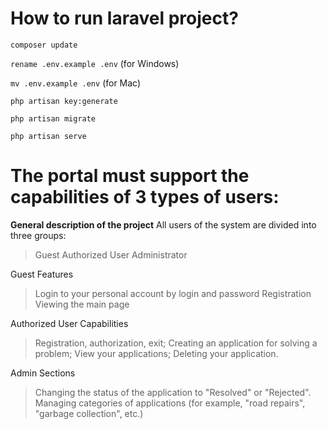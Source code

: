 # **How to run laravel project?**
```composer update```

```rename .env.example .env``` (for Windows)

```mv .env.example .env``` (for Mac)

```php artisan key:generate```

```php artisan migrate```

```php artisan serve```

# **The portal must support the capabilities of 3 types of users:**
**General description of the project**
All users of the system are divided into three groups:
> Guest
> Authorized User
> Administrator

Guest Features

> Login to your personal account by login and password
> Registration
> Viewing the main page

Authorized User Capabilities

> Registration, authorization, exit;
> Creating an application for solving a problem;
> View your applications;
> Deleting your application.

Admin Sections

> Changing the status of the application to "Resolved" or "Rejected".
> Managing categories of applications (for example, "road repairs", "garbage collection", etc.)
